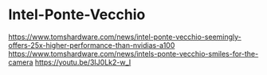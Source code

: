 # Intel-Ponte-Vecchio
https://www.tomshardware.com/news/intel-ponte-vecchio-seemingly-offers-25x-higher-performance-than-nvidias-a100 https://www.tomshardware.com/news/intels-ponte-vecchio-smiles-for-the-camera https://youtu.be/3IJ0Lk2-w_I

